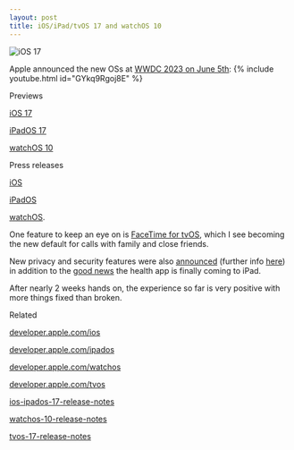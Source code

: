 ```yaml
---
layout: post
title: iOS/iPad/tvOS 17 and watchOS 10
---
```

![iOS 17](https://developer.apple.com/assets/elements/icons/ipados-17-num/ipados-17-num-96x96_2x.png "iOS 17 logo")

Apple announced the new OSs at [WWDC 2023 on June 5th](https://developer.apple.com/wwdc23/):
{% include youtube.html id="GYkq9Rgoj8E" %}

Previews

[iOS 17](https://www.apple.com/uk/ios/ios-17-preview/)

[iPadOS 17](https://www.apple.com/uk/ipados/ipados-17-preview/)

[watchOS 10](https://www.apple.com/uk/watchos/watchos-preview/)

Press releases 

[iOS](https://www.apple.com/uk/newsroom/2023/06/ios-17-makes-iphone-more-personal-and-intuitive/)

[iPadOS](https://www.apple.com/uk/newsroom/2023/06/ipados-17-brings-new-levels-of-personalization-and-versatility-to-ipad/)

[watchOS](https://www.apple.com/uk/newsroom/2023/06/introducing-watchos-10-a-milestone-update-for-apple-watch/).

One feature to keep an eye on is [FaceTime for tvOS](https://www.apple.com/uk/newsroom/2023/06/tvos-17-brings-facetime-and-video-conferencing-to-apple-tv-4k/), which I see becoming the new default for calls with family and close friends.

New privacy and security features were also [announced](https://www.apple.com/newsroom/2023/06/apple-announces-powerful-new-privacy-and-security-features/) (further info [here](https://developer.apple.com/videos/play/wwdc2023/10053/)) in addition to the [good news](https://www.apple.com/uk/newsroom/2023/06/apple-provides-powerful-insights-into-new-areas-of-health/) the health app is finally coming to iPad.

After nearly 2 weeks hands on, the experience so far is very positive with more things fixed than broken.

Related

[developer.apple.com/ios](https://developer.apple.com/ios/)

[developer.apple.com/ipados](https://developer.apple.com/ipados/)

[developer.apple.com/watchos](https://developer.apple.com/watchos/)

[developer.apple.com/tvos](https://developer.apple.com/tvos/)


[ios-ipados-17-release-notes](https://developer.apple.com/documentation/ios-ipados-release-notes/ios-ipados-17-release-notes)

[watchos-10-release-notes](https://developer.apple.com/documentation/watchos-release-notes/watchos-10-release-notes)

[tvos-17-release-notes](https://developer.apple.com/documentation/tvos-release-notes/tvos-17-release-notes)